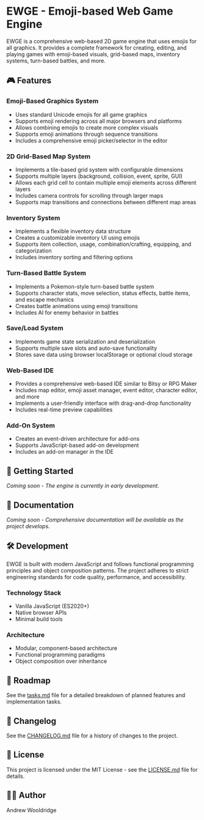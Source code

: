 # EWGE - Emoji-based Web Game Engine

EWGE is a comprehensive web-based 2D game engine that uses emojis for all graphics. It provides a complete framework for creating, editing, and playing games with emoji-based visuals, grid-based maps, inventory systems, turn-based battles, and more.

## 🎮 Features

### Emoji-Based Graphics System
- Uses standard Unicode emojis for all game graphics
- Supports emoji rendering across all major browsers and platforms
- Allows combining emojis to create more complex visuals
- Supports emoji animations through sequence transitions
- Includes a comprehensive emoji picker/selector in the editor

### 2D Grid-Based Map System
- Implements a tile-based grid system with configurable dimensions
- Supports multiple layers (background, collision, event, sprite, GUI)
- Allows each grid cell to contain multiple emoji elements across different layers
- Includes camera controls for scrolling through larger maps
- Supports map transitions and connections between different map areas

### Inventory System
- Implements a flexible inventory data structure
- Creates a customizable inventory UI using emojis
- Supports item collection, usage, combination/crafting, equipping, and categorization
- Includes inventory sorting and filtering options

### Turn-Based Battle System
- Implements a Pokemon-style turn-based battle system
- Supports character stats, move selection, status effects, battle items, and escape mechanics
- Creates battle animations using emoji transitions
- Includes AI for enemy behavior in battles

### Save/Load System
- Implements game state serialization and deserialization
- Supports multiple save slots and auto-save functionality
- Stores save data using browser localStorage or optional cloud storage

### Web-Based IDE
- Provides a comprehensive web-based IDE similar to Bitsy or RPG Maker
- Includes map editor, emoji asset manager, event editor, character editor, and more
- Implements a user-friendly interface with drag-and-drop functionality
- Includes real-time preview capabilities

### Add-On System
- Creates an event-driven architecture for add-ons
- Supports JavaScript-based add-on development
- Includes an add-on manager in the IDE

## 🚀 Getting Started

*Coming soon - The engine is currently in early development.*

## 📖 Documentation

*Coming soon - Comprehensive documentation will be available as the project develops.*

## 🛠️ Development

EWGE is built with modern JavaScript and follows functional programming principles and object composition patterns. The project adheres to strict engineering standards for code quality, performance, and accessibility.

### Technology Stack
- Vanilla JavaScript (ES2020+)
- Native browser APIs
- Minimal build tools

### Architecture
- Modular, component-based architecture
- Functional programming paradigms
- Object composition over inheritance

## 📅 Roadmap

See the [tasks.md](tasks.md) file for a detailed breakdown of planned features and implementation tasks.

## 📝 Changelog

See the [CHANGELOG.md](CHANGELOG.md) file for a history of changes to the project.

## 📜 License

This project is licensed under the MIT License - see the [LICENSE.md](LICENSE.md) file for details.

## 👨‍💻 Author

Andrew Wooldridge
